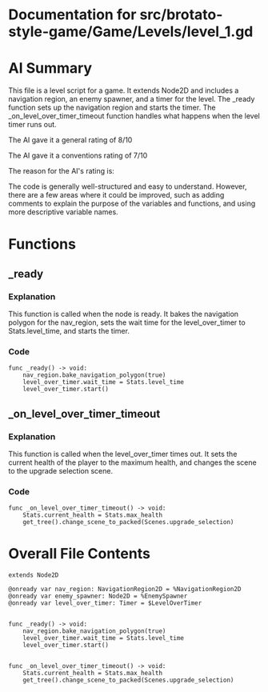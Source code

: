 # Documentation for src/brotato-style-game/Game/Levels/level_1.gd

# AI Summary
This file is a level script for a game. It extends Node2D and includes a navigation region, an enemy spawner, and a timer for the level. The _ready function sets up the navigation region and starts the timer. The _on_level_over_timer_timeout function handles what happens when the level timer runs out.

The AI gave it a general rating of 8/10

The AI gave it a conventions rating of 7/10

The reason for the AI's rating is:

The code is generally well-structured and easy to understand. However, there are a few areas where it could be improved, such as adding comments to explain the purpose of the variables and functions, and using more descriptive variable names.
# Functions

## _ready
### Explanation
This function is called when the node is ready. It bakes the navigation polygon for the nav_region, sets the wait time for the level_over_timer to Stats.level_time, and starts the timer.
### Code
```gdscript
func _ready() -> void:
	nav_region.bake_navigation_polygon(true)
	level_over_timer.wait_time = Stats.level_time
	level_over_timer.start()
```

## _on_level_over_timer_timeout
### Explanation
This function is called when the level_over_timer times out. It sets the current health of the player to the maximum health, and changes the scene to the upgrade selection scene.
### Code
```gdscript
func _on_level_over_timer_timeout() -> void:
	Stats.current_health = Stats.max_health
	get_tree().change_scene_to_packed(Scenes.upgrade_selection)
```
# Overall File Contents
```gdscript
extends Node2D

@onready var nav_region: NavigationRegion2D = %NavigationRegion2D
@onready var enemy_spawner: Node2D = %EnemySpawner
@onready var level_over_timer: Timer = $LevelOverTimer


func _ready() -> void:
	nav_region.bake_navigation_polygon(true)
	level_over_timer.wait_time = Stats.level_time
	level_over_timer.start()


func _on_level_over_timer_timeout() -> void:
	Stats.current_health = Stats.max_health
	get_tree().change_scene_to_packed(Scenes.upgrade_selection)

```
